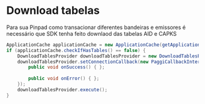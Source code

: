 # Download tabelas

Para sua Pinpad como transacionar diferentes bandeiras e emissores é necessário que SDK tenha feito downlaod das tabelas AID e CAPKS

```java
ApplicationCache applicationCache = new ApplicationCache(getApplicationContext());
if (applicationCache.checkIfHasTables() == false) {
    DownloadTablesProvider downloadTablesProvider = new DownloadTablesProvider(SUA_ACTIVITY_AQUI);
    downloadTablesProvider.setConnectionCallback(new PaggiCallbackInterface() {
        public void onSuccess() { };
        
        public void onError() { };
    });
    downloadTablesProvider.execute();
}
```
